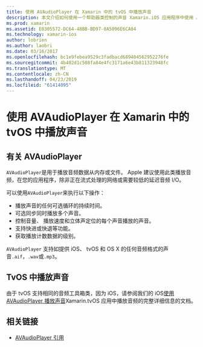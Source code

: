 ```yaml
---
title: 使用 AVAudioPlayer 在 Xamarin 中的 tvOS 中播放声音
description: 本文介绍如何使用一个帮助器类控制的声音 Xamarin.iOS 应用程序中使用 AVAudioPlayer 播放。
ms.prod: xamarin
ms.assetid: E0305572-DC64-48BB-BD97-0A5096E6CA04
ms.technology: xamarin-ios
author: lobrien
ms.author: laobri
ms.date: 03/16/2017
ms.openlocfilehash: bc1e9febea9529c3fadbacd689404562952276fe
ms.sourcegitcommit: 4b402d1c508fa84e4fc3171a6e43b811323948fc
ms.translationtype: MT
ms.contentlocale: zh-CN
ms.lasthandoff: 04/23/2019
ms.locfileid: "61414095"
---
```

# <a name="playing-sound-in-tvos-with-avaudioplayer-in-xamarin"></a>使用 AVAudioPlayer 在 Xamarin 中的 tvOS 中播放声音

## <a name="about-the-avaudioplayer"></a>有关 AVAudioPlayer

`AVAudioPlayer`是用于播放音频数据从内存或文件。 Apple 建议使用此类播放音频，在您的应用程序，除非正在流式处理的网络或需要较低的延迟音频 I/O。

可以使用`AVAudioPlayer`来执行以下操作：

- 播放声音的任何可选循环的持续时间。
- 可选同步同时播放多个声音。
- 控制音量、 播放速度和立体声定位的每个声音播放的声音。
- 支持快进或快退等功能。
- 获取播放计数数据的级别。

`AVAudioPlayer` 支持如提供 iOS、 tvOS 和 OS X 的任何音频格式的声音`.aif`，`.wav`或`.mp3`。

## <a name="playing-sounds-in-tvos"></a>TvOS 中播放声音

由于 tvOS 支持相同的音频工具箱类，因为 iOS，请参阅我们的 iOS[使用 AVAudioPlayer 播放声音](https://github.com/xamarin/recipes/tree/master/Recipes/ios/media/sound/avaudioplayer)Xamarin.tvOS 应用中播放音频的完整详细信息的文档。



## <a name="related-links"></a>相关链接

- [AVAudioPlayer 引用](https://developer.apple.com/library/ios/documentation/AVFoundation/Reference/AVAudioPlayerClassReference/)
